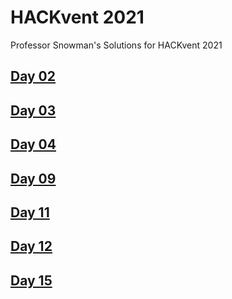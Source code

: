 # HACKvent 2021
Professor Snowman's Solutions for HACKvent 2021

## [Day 02](./Day_02.pdf)

## [Day 03](./Day_03.pdf)

## [Day 04](./Day_04.pdf)

## [Day 09](./Day_09.pdf)

## [Day 11](./Day_11.pdf)

## [Day 12](./Day_12.pdf)

## [Day 15](./Day_15.pdf)